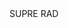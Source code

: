 <!DOCTYPE html>
<html>
<head>
<title>gottem</title>
</head>
<body>
<p1>SUPRE RAD</p1>
</body>
</html>
